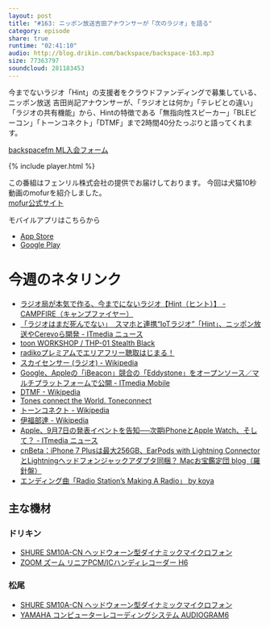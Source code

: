 ```yaml
---
layout: post
title: "#163: ニッポン放送吉田アナウンサーが「次のラジオ」を語る"
category: episode
share: true
runtime: "02:41:10"
audio: http://blog.drikin.com/backspace/backspace-163.mp3
size: 77363797
soundcloud: 281183453
---
```


今までないラジオ「Hint」の支援者をクラウドファンディングで募集している、ニッポン放送 吉田尚記アナウンサーが、「ラジオとは何か」「テレビとの違い」「ラジオの共有機能」から、Hintの特徴である「無指向性スピーカー」「BLEビーコン」「トーンコネクト」「DTMF」まで2時間40分たっぷりと語ってくれます。

[backspacefm ML入会フォーム](http://backspace.us11.list-manage.com/subscribe?u=09c933bd3997c1d16dbed156a&id=84b6529b91)

{% include player.html %}

この番組はフェンリル株式会社の提供でお届けしております。
今回は犬猫10秒動画のmofurを紹介しました。  
[mofur公式サイト](https://mofur.tv/)

モバイルアプリはこちらから

* [App Store](https://itunes.apple.com/jp/app/apple-store/id1059924032)
* [Google Play](https://play.google.com/store/apps/details?id=jp.co.fenrir.android.mofur)

# 今週のネタリンク

* [ラジオ局が本気で作る、今までにないラジオ【Hint（ヒント）】 - CAMPFIRE（キャンプファイヤー）](https://camp-fire.jp/projects/view/8696)
* [「ラジオはまだ死んでない」　スマホと連携“IoTラジオ”「Hint」、ニッポン放送やCerevoら開発 - ITmedia ニュース](http://www.itmedia.co.jp/news/articles/1607/20/news104.html)
* [toon WORKSHOP / THP-01 Stealth Black](http://shop.toon-workshop.com/products/detail.php?product_id=4)
* [radikoプレミアムでエリアフリー聴取はじまる！](https://radiko.jp/rg/premium/)
* [スカイセンサー (ラジオ) - Wikipedia](https://ja.wikipedia.org/wiki/%E3%82%B9%E3%82%AB%E3%82%A4%E3%82%BB%E3%83%B3%E3%82%B5%E3%83%BC_(%E3%83%A9%E3%82%B8%E3%82%AA))
* [Google、Appleの「iBeacon」競合の「Eddystone」をオープンソース／マルチプラットフォームで公開 - ITmedia Mobile](http://www.itmedia.co.jp/mobile/articles/1507/15/news081.html)
* [DTMF - Wikipedia](https://ja.wikipedia.org/wiki/DTMF)
* [Tones connect the World.  Toneconnect](http://www.toneconnect.com/)
* [トーンコネクト - Wikipedia](https://ja.wikipedia.org/wiki/%E3%83%88%E3%83%BC%E3%83%B3%E3%82%B3%E3%83%8D%E3%82%AF%E3%83%88)
* [伊福部達 - Wikipedia](https://ja.wikipedia.org/wiki/%E4%BC%8A%E7%A6%8F%E9%83%A8%E9%81%94)
* [Apple、9月7日の発表イベントを告知──次期iPhoneとApple Watch、そして？ - ITmedia ニュース](http://www.itmedia.co.jp/news/articles/1608/30/news060.html)
* [cnBeta：iPhone 7 Plusは最大256GB、EarPods with Lightning ConnectorとLightningヘッドフォンジャックアダプタ同梱？   Macお宝鑑定団 blog（羅針盤）](http://www.macotakara.jp/blog/rumor/entry-30574.html)
* [エンディング曲「Radio Station’s Making A Radio」 by koya](https://soundcloud.com/koya/radio-stations-making-a-radio)


## 主な機材

### ドリキン

* [SHURE  SM10A-CN ヘッドウォーン型ダイナミックマイクロフォン](http://amzn.to/1LXIGkV) 
* [ZOOM ズーム リニアPCM/ICハンディレコーダー H6](http://amzn.to/29BOo5n)

### 松尾

* [SHURE  SM10A-CN ヘッドウォーン型ダイナミックマイクロフォン](http://amzn.to/1LXIGkV) 
* [YAMAHA コンピューターレコーディングシステム AUDIOGRAM6](http://amzn.to/1Rsyq5W)
